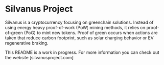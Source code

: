 # Silvanus Project

Silvanus is a cryptocurrency focusing on greenchain solutions. Instead of using energy heavy proof-of-work (PoW) mining methods, it relies on proof-of-green (PoG) to mint new tokens. Proof of green occurs when actions are taken that reduce carbon footprint, such as solar charging behavior or EV regenerative braking.

This README is a work in progress. For more information you can check out the website [silvanusproject.com]